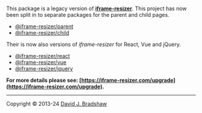 [<img src="https://iframe-resizer.com/logo-full.svg" alt="" title="" style="margin-bottom: -20px">](https://iframe-resizer.com)

This package is a legacy version of __[iframe-resizer](https://iframe-resizer.com)__. This project has now been split in to separate packages for the parent and child pages.

* [@iframe-resizer/parent](https://www.npmjs.com/package/@iframe-resizer/parent)
* [@iframe-resizer/child](https://www.npmjs.com/package/@iframe-resizer/child)

Their is now also versions of _iframe-resizer_ for React, Vue and jQuery.

* [@iframe-resizer/react](https://www.npmjs.com/package/@iframe-resizer/react)
* [@iframe-resizer/vue](https://www.npmjs.com/package/@iframe-resizer/vue)
* [@iframe-resizer/jquery](https://www.npmjs.com/package/@iframe-resizer/jquery)

**For more details please see: [https://iframe-resizer.com/upgrade](https://iframe-resizer.com/upgrade).**

---
Copyright &copy; 2013-24 [David J. Bradshaw](https://github.com/davidjbradshaw)